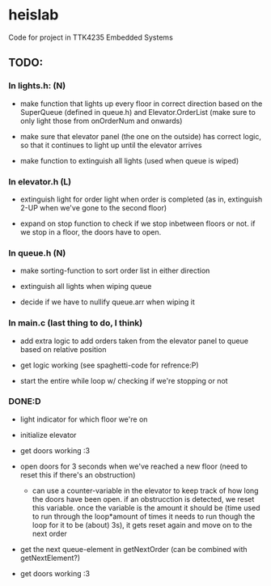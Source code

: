 # heislab
Code for project in TTK4235 Embedded Systems

## TODO:
### In lights.h: (N)
* make function that lights up every floor in correct direction based on the SuperQueue (defined in queue.h) and Elevator.OrderList (make sure to only light those from onOrderNum and onwards)

* make sure that elevator panel (the one on the outside) has correct logic, so that it continues to light up until the elevator arrives

* make function to extinguish all lights (used when queue is wiped)


### In elevator.h (L)

* extinguish light for order light when order is completed (as in, extinguish 2-UP when we've gone to the second floor)

* expand on stop function to check if we stop inbetween floors or not. if we stop in a floor, the doors have to open.


### In queue.h (N)
* make sorting-function to sort order list in either direction

* extinguish all lights when wiping queue

* decide if we have to nullify queue.arr when wiping it


### In main.c (last thing to do, I think)
* add extra logic to add orders taken from the elevator panel to queue based on relative position

* get logic working (see spaghetti-code for refrence:P)

* start the entire while loop w/ checking if we're stopping or not


### DONE:D
* light indicator for which floor we're on

* initialize elevator

* get doors working :3

* open doors for 3 seconds when we've reached a new floor (need to reset this if there's an obstruction)
    * can use a counter-variable in the elevator to keep track of how long the doors have been open. if an obstrucction is detected, we reset this variable. once the variable is the amount it should be (time used to run through the loop*amount of times it needs to run though the loop for it to be (about) 3s), it gets reset again and move on to the next order

* get the next queue-element in getNextOrder (can be combined with getNextElement?)

* get doors working :3